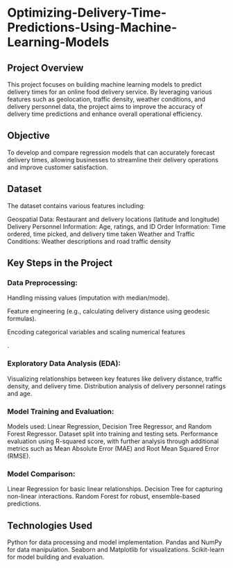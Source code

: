 # Optimizing-Delivery-Time-Predictions-Using-Machine-Learning-Models

## Project Overview
This project focuses on building machine learning models to predict delivery times for an online food delivery service. By leveraging various features such as geolocation, traffic density, weather conditions, and delivery personnel data, the project aims to improve the accuracy of delivery time predictions and enhance overall operational efficiency.

## Objective
To develop and compare regression models that can accurately forecast delivery times, allowing businesses to streamline their delivery operations and improve customer satisfaction.

## Dataset
The dataset contains various features including:

Geospatial Data: Restaurant and delivery locations (latitude and longitude)
Delivery Personnel Information: Age, ratings, and ID
Order Information: Time ordered, time picked, and delivery time taken
Weather and Traffic Conditions: Weather descriptions and road traffic density
## Key Steps in the Project
### Data Preprocessing:

Handling missing values (imputation with median/mode).

Feature engineering (e.g., calculating delivery distance using geodesic formulas).

Encoding categorical variables and scaling numerical features

.
### Exploratory Data Analysis (EDA):

Visualizing relationships between key features like delivery distance, traffic density, and delivery time.
Distribution analysis of delivery personnel ratings and age.

### Model Training and Evaluation:

Models used: Linear Regression, Decision Tree Regressor, and Random Forest Regressor.
Dataset split into training and testing sets.
Performance evaluation using R-squared score, with further analysis through additional metrics such as Mean Absolute Error (MAE) and Root Mean Squared Error (RMSE).
### Model Comparison:

Linear Regression for basic linear relationships.
Decision Tree for capturing non-linear interactions.
Random Forest for robust, ensemble-based predictions.

## Technologies Used
Python for data processing and model implementation.
Pandas and NumPy for data manipulation.
Seaborn and Matplotlib for visualizations.
Scikit-learn for model building and evaluation.

